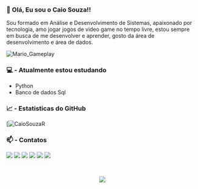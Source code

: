 ### 👋 Olá, Eu sou o Caio Souza!! 
Sou formado em  Análise e Desenvolvimento de Sistemas, apaixonado por tecnologia, amo jogar jogos de video game no tempo livre, estou sempre em busca de me desenvolver e aprender, gosto da área de desenvolvimento e área de dados. 

![Mario_Gameplay](https://user-images.githubusercontent.com/87163650/132107716-46923a18-08bc-46fa-9464-28206e56da26.gif)


<!---
CaioSouzaR/CaioSouzaR is a ✨ special ✨ repository because its `README.md` (this file) appears on your GitHub profile.
You can click the Preview link to take a look at your changes.
--->

### :computer: - Atualmente estou estudando

* Python
* Banco de dados Sql


### :chart_with_upwards_trend: - Estatisticas do GitHub
[![CaioSouzaR](https://github-readme-streak-stats.herokuapp.com/?user=CaioSouzaR&theme=blue-green)


### :mailbox: - Contatos
[<img src = "https://img.shields.io/badge/GitHub-100000?style=for-the-badge&logo=github&logoColor=white"/>](https://github.com/CaioSouzaR/)
[<img src = "https://img.shields.io/badge/linkedin-%230077B5.svg?&style=for-the-badge&logo=linkedin&logoColor=white" />](https://www.linkedin.com/in/caio-de-souza-rafael-pereira-375aa1199/)
[<img src = "https://img.shields.io/badge/instagram-%23E4405F.svg?&style=for-the-badge&logo=instagram&logoColor=white">](https://www.instagram.com/caiosouzarafael/)
[<img src = "https://img.shields.io/badge/facebook-%231877F2.svg?&style=for-the-badge&logo=facebook&logoColor=white">](https://www.facebook.com/caio.souzarafael.9/)
[<img src = "https://img.shields.io/badge/Gmail-D14836?style=for-the-badge&logo=gmail&logoColor=white">](https://mail.google.com/mail/caiodsrpereira@gmail.com/)
[<img src = "https://img.shields.io/badge/PlayStation-003791?style=for-the-badge&logo=playstation&logoColor=white"/>](https://my.account.sony.com/central/signin/?ui=pr&response_type=token&scope=openid%3Auser_id+openid%3Aonline_id+openid%3Actry_code+openid%3Alang+user%3Aaccount.communication.get+kamaji%3Aget_account_hash+oauth%3Amanage_user_auth_sessions+openid%3Aacct_uuid+openid%3Acontent_ctrl+user%3Aaccount.subaccounts.get+openid%3Aage+pdr%3Acam+user%3AverifiedAccount.get+kamaji%3Aaccount_link_user_link_account+kamaji%3Aget_internal_entitlements+user%3Aaccount.realName.get+ias%3Aaccount.onlineIdChange.get+user%3Aaccount.onlineId.get+user%3AonlineIdSuggestion.get+kamaji%3Aactivity_feed_set_feed_privacy+user%3Aaccount.identityMapper+user%3Aaccount.email.create+user%3Aaccount.emailVerification.get+user%3Aaccount.tosua.update+device%3Aget+device%3Aupdate+device%3Aactivate+openid%3Aacct_id_str+deviceManagement%3Adevices.deactivateAll+digitalRightsManagement%3ApremiumServices.update&redirect_uri=https%3A%2F%2Fid.sonyentertainmentnetwork.com%2Fid%2Fmanagement_ca%2F%3Fentry%3Dp%26pr_referer%3Dcam%26cid%3Db7729ce7-1d42-4a69-9548-124fbad88460&client_id=dfaa38ee-6f41-48c5-908c-2a338a183121&state=73d38361869d64fc7c59e47d3988a46&cid=38446311-e6db-4930-b590-019a4e1aa39c&error=login_required&error_code=4165&no_captcha=false#/signin/ca?entry=ca/Caiosrp/)


 </br>
<p align="center">   <img alingn="center" src="https://profile-counter.glitch.me/CaioSouzaR/count.svg" /></p>


